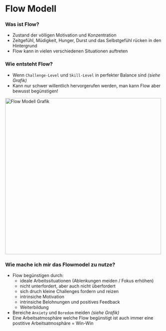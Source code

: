 # Flow Modell

### Was ist Flow?

 - Zustand der völligen Motivation und Konzentration
 - Zeitgefühl, Müdigkeit, Hunger, Durst und das Selbstgefühl rücken in den Hintergrund
 - Flow kann in vielen verschiedenen Situationen auftreten

### Wie entsteht Flow?

 - Wenn `Challenge-Level` und `Skill-Level` in perfekter Balance sind _(siehe Grafik)_
 - Kann nur schwer willentlich hervorgerufen werden, man kann Flow aber bewusst begünstigen!

<img src="https://upload.wikimedia.org/wikipedia/commons/f/f6/Challenge_vs_skill.svg" alt="Flow Modell Grafik" width="500"/>

### Wie mache ich mir das Flowmodel zu nutze?

 - Flow begünstigen durch:
   - ideale Arbeitssituationen (Ablenkungen meiden / Fokus erhöhen)
   - nicht unterfordert, aber auch nicht überfordert
   - sich druch kleine Challenges fordern und reizen
   - intrinsiche Motivation
   - intrinsiche Belohnungen und positives Feedback
   - Weiterbildung
 - Bereiche `Anxiety` und `Boredom` meiden _(siehe Grafik)_
 - Eine Arbeitsatmosphäre welche Flow begünstigt ist auch immer eine postitive Arbeitsatmosphäre = Win-Win
